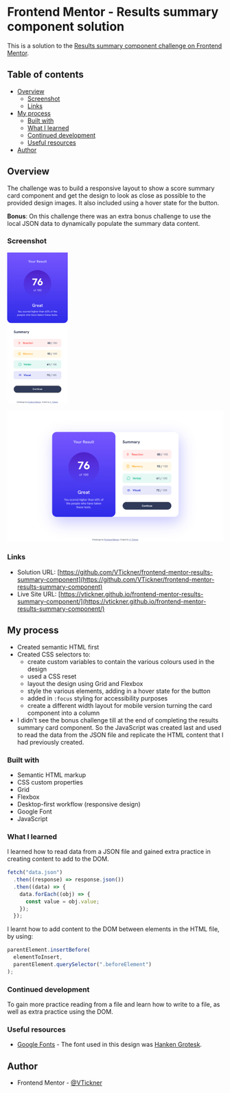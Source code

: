 # Frontend Mentor - Results summary component solution

This is a solution to the [Results summary component challenge on Frontend Mentor](https://www.frontendmentor.io/challenges/results-summary-component-CE_K6s0maV).

## Table of contents

- [Overview](#overview)
  - [Screenshot](#screenshot)
  - [Links](#links)
- [My process](#my-process)
  - [Built with](#built-with)
  - [What I learned](#what-i-learned)
  - [Continued development](#continued-development)
  - [Useful resources](#useful-resources)
- [Author](#author)

## Overview

The challenge was to build a responsive layout to show a score summary card component and get the design to look as close as possible to the provided design images. It also included using a hover state for the button.

**Bonus**: On this challenge there was an extra bonus challenge to use the local JSON data to dynamically populate the summary data content.

### Screenshot

<img src="./assets/images/results-summary-mobile-screenshot.jpg" height="350px" />

![Desktop 3 column preview card screenshot](./assets/images/results-summary-desktop-screenshot.jpg)

### Links

- Solution URL: [https://github.com/VTickner/frontend-mentor-results-summary-component](https://github.com/VTickner/frontend-mentor-results-summary-component)
- Live Site URL: [https://vtickner.github.io/frontend-mentor-results-summary-component/](https://vtickner.github.io/frontend-mentor-results-summary-component/)

## My process

- Created semantic HTML first
- Created CSS selectors to:
  - create custom variables to contain the various colours used in the design
  - used a CSS reset
  - layout the design using Grid and Flexbox
  - style the various elements, adding in a hover state for the button
  - added in `:focus` styling for accessibility purposes
  - create a different width layout for mobile version turning the card component into a column
- I didn't see the bonus challenge till at the end of completing the results summary card component. So the JavaScript was created last and used to read the data from the JSON file and replicate the HTML content that I had previously created.

### Built with

- Semantic HTML markup
- CSS custom properties
- Grid
- Flexbox
- Desktop-first workflow (responsive design)
- Google Font
- JavaScript

### What I learned

I learned how to read data from a JSON file and gained extra practice in creating content to add to the DOM.

```js
fetch("data.json")
  .then((response) => response.json())
  .then((data) => {
    data.forEach((obj) => {
      const value = obj.value;
    });
  });
```

I learnt how to add content to the DOM between elements in the HTML file, by using:

```js
parentElement.insertBefore(
  elementToInsert,
  parentElement.querySelector(".beforeElement")
);
```

### Continued development

To gain more practice reading from a file and learn how to write to a file, as well as extra practice using the DOM.

### Useful resources

- [Google Fonts](https://fonts.google.com/) - The font used in this design was [Hanken Grotesk](https://fonts.google.com/specimen/Hanken+Grotesk).

## Author

- Frontend Mentor - [@VTickner](https://www.frontendmentor.io/profile/VTickner)
